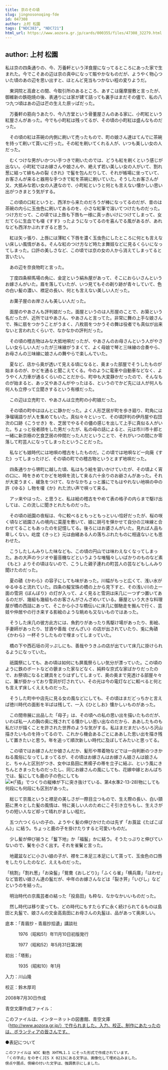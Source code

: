 ```yaml
---
title: 京のその頃
slug: jingnosonoqing-fde
id: 047308
author: 上村 松園
tags: ["NDC383", "NDC721"]
html_url: https://www.aozora.gr.jp/cards/000355/files/47308_32279.html
---
```


## author: 上村 松園

私は京の四条通りの、今、万養軒という洋食屋になってるところにあった家で生まれた。今でこそあの辺は京の真中になって賑やかなものだが、ようやく物心ついた頃のあの辺を思い出すと、ほとんど見当もつかない程の変りようだ。

　東洞院と高倉との間、今取引所のあるところ、あすこは薩摩屋敷と言ったが、御維新の鉄砲焼の後、表通りには家が建て詰っても裏手はまだその儘で、私の八つ九つ頃はあの辺は芒の生えた原ッぱだった。



　万養軒の筋向うあたり、今八方堂という骨董屋さんのある家に、小町紅という紅屋さんがあった。今でも小町紅は残ってるが、その頃の小町紅は盛んなものだった。

　その頃の紅は茶碗の内側に刷いて売ったもので、町の娘さん達はてんでに茶碗を持って刷いて貰いに行った。その紅を刷いてくれる人が、いつも美しい女の人だった。

　むくつけな男がいかつい手つきで刷いたのでは、どうも紅を刷くという感じが出ない。小町紅ではお嫁さんや娘さんや、絶えず若い美しい女の人がいて、割れ葱に結って緋もみの裂《きれ》で髷を包んだりして、それが帳場に坐っていて、お客さんが来ると器用な手つきで紅を茶碗に刷いていた。そうしたお客さんが又、大抵みな若い女の人達なので、小町紅というと何とも言えない懐かしい思い出がつきまとう気がする。

　この頃の口紅というと、西洋から来たのだろうが棒になってるのだが、昔のは茶碗の内らに玉虫色に刷いてあるのを、小さな紅筆で溶いてつけたものだった。つけ方だって、この頃では上唇も下唇も一様に真ッ赤いけにつけてしまって、女だてらに生血でも啜《すす》ったようになってるのを喜んでる風があるが、あれなども西洋かぶれすぎると思う。

　紅は矢ッ張り、上唇には薄紅く下唇を濃く玉虫色にしたところに何とも言えない床しい風情がある。そんな紅のつけ方など時たま舞妓などに見るくらいになってしまった。口許の美しさなど、この頃では京の女の人から消えてしまってると言いたい。



　あの辺を奈良物町と言った。

　丁度四条柳馬場の角に、金定という絹糸屋があって、そこにおらいさんというお嫁さんがいた。眉を落していたが、いつ見てもその剃り跡が青々していて、色の白い髪の濃い、襟足の長い、何とも言えない美しい人だった。

　お菓子屋のお岸さんも美しい人だった。

　面屋のやあさんも評判娘だった。面屋というのは人形屋のことで、お築という名だったが、近所ではやあさん、やあさんと言ってた。非常に舞の上手な娘さんで、殊に扇をつかうことがうまく、八枚扇をつかうその舞は役者でも真似が出来ないと言われたくらいで、なかなかの評判だった。

　その頃の稽古物はみな大抵地唄だったが、やあさんのお母さんという人がやさしい女らしい人だったが三味線がうまくて、よく母娘で琴と三味線の合奏やら、お母さんの三味線に娘さんの舞やらで楽しんでいた。

　夏など、店から奥が透いて見える頃になると、奥まった部屋でそうしたものが始まるのが、かどを通ると聞こえてくる。今のように電車や自動車などなく、ようやく人力車が通るくらいのことだから、町中も大変静かだったので、そんなものが始まると、あッ又やあさんがやったはる、というのでかど先には人が何人も何人も立停って立聞きするという有様だった。

　この辺は立売町で、やあさんは立売町の小町娘だった。



　その頃の町中はほんとに静かだった。よく人形芝居が町を歩き廻り、町角には浄瑠璃語りが人を集めてもいた。真似々々といって、その頃評判の伊丹屋や右団次の口跡《こうせき》を、芝居でやるその儘の感じを出して上手に真似る人がいた。ちょっと役者顔をした男だったが、私の母の話によると、元は市川市十郎と一緒に新京極の乞食芝居の仲間だった人だということで、それがいつの間にか零落して町芸人になってしまったということだった。



　私なども娘時代には地唄の稽古をしたものだ。この頃では地唄など一向廃《すた》ってしまったけど、その頃の町での稽古物というとまず地唄だった。

　四条通りから堺町に越した頃、私はもう絵を習いかけていたが、その頃よく宵の口に、時をきめてかどを地唄を流して来る六十余りのお爺さんがあった。それが大変うまく、緩急をつけて、なかなかちょっと誰にでもはやれない地唄の中の許《ゆる》し物を嗄《か》れた渋い声で唄って来る。

　アッ来やはった、と思うと、私は絵の稽古をやめて表の格子の内らまで駆け出しては、この流しに聞きとれたものだった。

　その頃の祇園の夜桜は、今に較べるともっともっといい恰好だったが、桜の咲く頃など祇園さんの境内に茣蓙を敷いて、娘に胡弓を弾かせて自分の三味線と合わせてることもあったのを記憶してる。後ろにはお婆さんがいた。見れば人品も卑しくない。屹度《きっと》元は由緒ある人の落ちぶれたものに相違ないとも思わせた。

　こうしたしんみりした味なども、この頃の円山では味わえなくなってしまった。あの大声のラジオや蓄音機などというような唯騒々しいばかりのものなど素《もと》よりその頃はないので、こうした親子連れの町芸人の芸などもしんみり聞けたのだった。

　夏の磧《かわら》の容子にしても味があった。川幅がもっと広くて、浅い水がゆるゆると流れていた。四条の擬宝珠の橋の上から見下すと、その浅い川の上一面の雪洞《ぼんぼり》の灯が入って、よく見ると雪洞は床几に一つずつ置いてあるのだが、幾組も幾組ものお客さんがさんざめいている。藤屋という大きな料理屋が橋の西詰にあって、そこから小さな橋伝いに床几に御馳走を搬んで行く、芸妓や仲居やの行き来する影絵のような眺めも又ないものではあった。

　そうした床几の彼方此方には、魚釣りがあったり馬駆け場があったり、影絵、手妻師があったり、甘酒や善哉《ぜんざい》の店が出されていたり、兎に角磧《かわら》一杯そうしたもので埋まってしまっていた。

　橋の下や西石垣の河ッぷしにも、善哉やうきふの店が出ていて床几に掛けられるようになっていた。



　祇園祭にしても、あの頃は如何にも屏風祭らしい気分が漂っていた。この頃のように鉄のボートなどの篏まった家などなく、純粋な京式な家ばかりだったので、お祭頃になると建具をとりはずしてしまって、奥の奥まで見透ける部屋々々に、簾が掛かっており雪洞が灯されてい、その光は今の電灯などに較べると何とも言えず床しくええものだった。



　そうした町中や店先に見る女の風などにしても、その頃はまだどっちかと言えば徳川時代の面影を半ばは残して、一入《ひとしお》懐かしいものがあった。

　この間帝展に出品した「母子」は、その頃への私の思い出を描いたものだが、いわば私一人の胸の奥に残されてる懐かしい思い出なのだから、ああしたものも私だけが描くことを許された世界のような気がする。私はまだまだいろいろ沢山描きたいものを持ってるので、これから機会あるごとにああした思い出を描き残して置きたいと思う。年を追って順次新しい時代に及ぼしてみたいと思ってる。

　この頃ではお嫁さんだか娘さんだか、髪形や帯着物などでは一向判断のつきかねる風俗になってしまってるが、その頃はお嫁さんはお嫁さん娘さんは娘さんと、ちゃんと区別がつき、女中は島田に黒襦子の帯を立子に結ぶ、という風にきちんときまったものだったし、同じお嫁さんの風にしても、花嫁中嫁とおんばちでは、髷にしても鹿の子の色にしても![※(「插」でつくりの縦棒が下に突き抜けている、第4水準2-13-28)](https://www.aozora.gr.jp/cards/000355/files/../../../gaiji/2-13/2-13-28.png)物にしても何段にも何段にも区別があった。

　総じて京風というと襟足の美しさが一際目立つもので、生え際の長い、白い頸筋に黒々とした髪の風情は、特に美しい人のためにこそ引き立ちもし、生えさがりの短い人など却って晴れがましい程だ。



　五つ六つくらいの子の、ようやく髪の伸びかけたのは先ず「お莨盆《たばこぼん》」に結う。ちょっと鹿の子を掛けたりすると可愛いものだ。

　少し髪が伸び揃うと「鬘下地」か「福髷」かに結う。そうたっぷりと伸びていないので、鬢を小さく出す。それを雀鬢と言った。

　地蔵盆などに小さい娘の子が、襟を二本足三本足にして貰って、玉虫色の口唇をしたりしたのなど、ええものだった。



「桃割」「割れ葱」「お染髷」「鴛鴦《おしどり》」「ふくら雀」「横兵庫」「はわせ」など皆若い娘さん達の髷だが、中年のお嫁さんなどは「裂き笄」「いびし」などというのを結った。

　明治時代の京風芸者の結った「投島田」も粋な、なかなかいいものだった。

　然し時代は移り変っても、どの時代にもすたらずに永く続けられてるものは島田と丸髷で、娘さんの文金高島田にお母さんの丸髷は、品があって奥床しい。













底本：「青眉抄・青眉抄拾遺」講談社


　　　1976（昭和51）年11月10日初版発行

　　　1977（昭和52）年5月31日第2刷

初出：「塔影」

　　　1935（昭和10）年1月

入力：川山隆

校正：鈴木厚司

2008年7月30日作成

青空文庫作成ファイル：

このファイルは、インターネットの図書館、青空文庫（http://www.aozora.gr.jp/）で作られました。入力、校正、制作にあたったのは、ボランティアの皆さんです。









●表記について


	このファイルは W3C 勧告 XHTML1.1 にそった形式で作成されています。
	「くの字点」をのぞくJIS X 0213にある文字は、画像化して埋め込みました。
	傍点や圏点、傍線の付いた文字は、強調表示にしました。